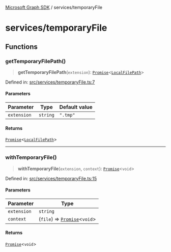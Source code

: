 [Microsoft Graph SDK](../README.md) / services/temporaryFile

# services/temporaryFile

## Functions

### getTemporaryFilePath()

> **getTemporaryFilePath**(`extension`): [`Promise`](https://developer.mozilla.org/docs/Web/JavaScript/Reference/Global_Objects/Promise)\<[`LocalFilePath`](../LocalFilePath.md#localfilepath)\>

Defined in: [src/services/temporaryFile.ts:7](https://github.com/Future-Secure-AI/sharepoint-workbook/blob/main/src/services/temporaryFile.ts#L7)

#### Parameters

| Parameter | Type | Default value |
| ------ | ------ | ------ |
| `extension` | `string` | `".tmp"` |

#### Returns

[`Promise`](https://developer.mozilla.org/docs/Web/JavaScript/Reference/Global_Objects/Promise)\<[`LocalFilePath`](../LocalFilePath.md#localfilepath)\>

***

### withTemporaryFile()

> **withTemporaryFile**(`extension`, `context`): [`Promise`](https://developer.mozilla.org/docs/Web/JavaScript/Reference/Global_Objects/Promise)\<`void`\>

Defined in: [src/services/temporaryFile.ts:15](https://github.com/Future-Secure-AI/sharepoint-workbook/blob/main/src/services/temporaryFile.ts#L15)

#### Parameters

| Parameter | Type |
| ------ | ------ |
| `extension` | `string` |
| `context` | (`file`) => [`Promise`](https://developer.mozilla.org/docs/Web/JavaScript/Reference/Global_Objects/Promise)\<`void`\> |

#### Returns

[`Promise`](https://developer.mozilla.org/docs/Web/JavaScript/Reference/Global_Objects/Promise)\<`void`\>
